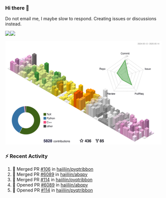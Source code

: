 ### Hi there 👋

Do not email me, I maybe slow to respond. Creating issues or discussions instead.

<a href="https://haiiliin/"><img height="137px" src="https://github-readme-stats.vercel.app/api?username=haiiliin&hide_title=false&hide_border=true&show_icons=true&include_all_commits=true&count_private=true&line_height=21&text_color=000&icon_color=000&bg_color=0,ea6161,ffc64d,fffc4d,52fa5a&theme=graywhite" /><!-- wi*quL3fcV --><img height="137px" src="https://github-readme-stats.vercel.app/api/top-langs/?username=haiiliin&hide=html&hide_title=true&hide_border=true&layout=compact&langs_count=6&text_color=000&icon_color=fff&bg_color=0,52fa5a,4dfcff,c64dff&theme=graywhite" /></a>

![](./profile-3d-contrib/profile-season-animate.svg)

### :zap: Recent Activity

<!--START_SECTION:activity-->
1. 🎉 Merged PR [#106](https://github.com/haiiliin/pyqtribbon/pull/106) in [haiiliin/pyqtribbon](https://github.com/haiiliin/pyqtribbon)
2. 🎉 Merged PR [#6089](https://github.com/haiiliin/abqpy/pull/6089) in [haiiliin/abqpy](https://github.com/haiiliin/abqpy)
3. 🎉 Merged PR [#114](https://github.com/haiiliin/pyqtribbon/pull/114) in [haiiliin/pyqtribbon](https://github.com/haiiliin/pyqtribbon)
4. 💪 Opened PR [#6089](https://github.com/haiiliin/abqpy/pull/6089) in [haiiliin/abqpy](https://github.com/haiiliin/abqpy)
5. 💪 Opened PR [#114](https://github.com/haiiliin/pyqtribbon/pull/114) in [haiiliin/pyqtribbon](https://github.com/haiiliin/pyqtribbon)
<!--END_SECTION:activity-->
